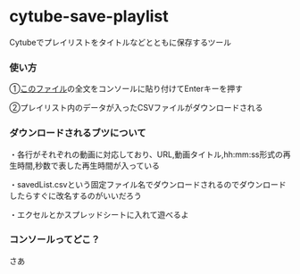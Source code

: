 # cytube-save-playlist
Cytubeでプレイリストをタイトルなどとともに保存するツール

### 使い方
①[このファイル](https://raw.githubusercontent.com/nemota/cytube-save-playlist/master/main.js)の全文をコンソールに貼り付けてEnterキーを押す

②プレイリスト内のデータが入ったCSVファイルがダウンロードされる

### ダウンロードされるブツについて

・各行がそれぞれの動画に対応しており、URL,動画タイトル,hh:mm:ss形式の再生時間,秒数で表した再生時間が入っている

・savedList.csvという固定ファイル名でダウンロードされるのでダウンロードしたらすぐに改名するのがいいだろう

・エクセルとかスプレッドシートに入れて遊べるよ

### コンソールってどこ？

さあ
